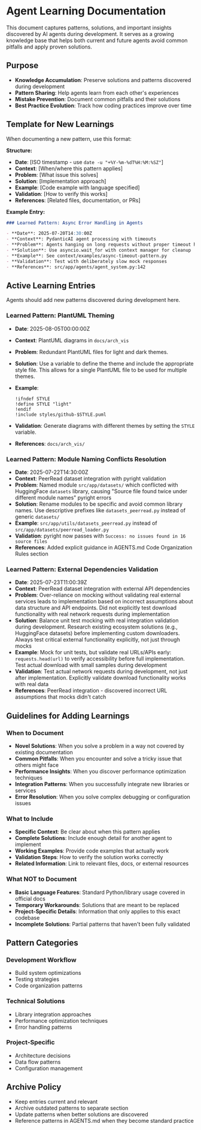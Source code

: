 # Agent Learning Documentation

This document captures patterns, solutions, and important insights discovered by AI agents during development. It serves as a growing knowledge base that helps both current and future agents avoid common pitfalls and apply proven solutions.

## Purpose

- **Knowledge Accumulation**: Preserve solutions and patterns discovered during development
- **Pattern Sharing**: Help agents learn from each other's experiences
- **Mistake Prevention**: Document common pitfalls and their solutions
- **Best Practice Evolution**: Track how coding practices improve over time

## Template for New Learnings

When documenting a new pattern, use this format:

**Structure:**

- **Date**: [ISO timestamp - use `date -u "+%Y-%m-%dT%H:%M:%SZ"`]
- **Context**: [When/where this pattern applies]
- **Problem**: [What issue this solves]
- **Solution**: [Implementation approach]
- **Example**: [Code example with language specified]
- **Validation**: [How to verify this works]
- **References**: [Related files, documentation, or PRs]

**Example Entry:**

```markdown
### Learned Pattern: Async Error Handling in Agents

- **Date**: 2025-07-20T14:30:00Z
- **Context**: PydanticAI agent processing with timeouts
- **Problem**: Agents hanging on long requests without proper timeout handling
- **Solution**: Use asyncio.wait_for with context manager for cleanup
- **Example**: See context/examples/async-timeout-pattern.py
- **Validation**: Test with deliberately slow mock responses
- **References**: src/app/agents/agent_system.py:142
```

## Active Learning Entries

Agents should add new patterns discovered during development here.

### Learned Pattern: PlantUML Theming

- **Date**: 2025-08-05T00:00:00Z
- **Context**: PlantUML diagrams in `docs/arch_vis`
- **Problem**: Redundant PlantUML files for light and dark themes.
- **Solution**: Use a variable to define the theme and include the appropriate style file. This allows for a single PlantUML file to be used for multiple themes.
- **Example**:

  ```plantuml
  !ifndef STYLE
  !define STYLE "light"
  !endif
  !include styles/github-$STYLE.puml
  ```

- **Validation**: Generate diagrams with different themes by setting the `STYLE` variable.
- **References**: `docs/arch_vis/`

### Learned Pattern: Module Naming Conflicts Resolution

- **Date**: 2025-07-22T14:30:00Z
- **Context**: PeerRead dataset integration with pyright validation
- **Problem**: Named module `src/app/datasets/` which conflicted with HuggingFace `datasets` library, causing "Source file found twice under different module names" pyright errors
- **Solution**: Rename modules to be specific and avoid common library names. Use descriptive prefixes like `datasets_peerread.py` instead of generic `datasets/`
- **Example**: `src/app/utils/datasets_peerread.py` instead of `src/app/datasets/peerread_loader.py`
- **Validation**: pyright now passes with `Success: no issues found in 16 source files`
- **References**: Added explicit guidance in AGENTS.md Code Organization Rules section

### Learned Pattern: External Dependencies Validation

- **Date**: 2025-07-23T11:00:39Z
- **Context**: PeerRead dataset integration with external API dependencies
- **Problem**: Over-reliance on mocking without validating real external services leads to implementation based on incorrect assumptions about data structure and API endpoints. Did not explicitly test download functionality with real network requests during implementation
- **Solution**: Balance unit test mocking with real integration validation during development. Research existing ecosystem solutions (e.g., HuggingFace datasets) before implementing custom downloaders. Always test critical external functionality explicitly, not just through mocks
- **Example**: Mock for unit tests, but validate real URLs/APIs early: `requests.head(url)` to verify accessibility before full implementation. Test actual download with small samples during development
- **Validation**: Test actual network requests during development, not just after implementation. Explicitly validate download functionality works with real data
- **References**: PeerRead integration - discovered incorrect URL assumptions that mocks didn't catch

## Guidelines for Adding Learnings

### When to Document

- **Novel Solutions**: When you solve a problem in a way not covered by existing documentation
- **Common Pitfalls**: When you encounter and solve a tricky issue that others might face
- **Performance Insights**: When you discover performance optimization techniques
- **Integration Patterns**: When you successfully integrate new libraries or services
- **Error Resolution**: When you solve complex debugging or configuration issues

### What to Include

- **Specific Context**: Be clear about when this pattern applies
- **Complete Solutions**: Include enough detail for another agent to implement
- **Working Examples**: Provide code examples that actually work
- **Validation Steps**: How to verify the solution works correctly
- **Related Information**: Link to relevant files, docs, or external resources

### What NOT to Document

- **Basic Language Features**: Standard Python/library usage covered in official docs
- **Temporary Workarounds**: Solutions that are meant to be replaced
- **Project-Specific Details**: Information that only applies to this exact codebase
- **Incomplete Solutions**: Partial patterns that haven't been fully validated

## Pattern Categories

### Development Workflow

- Build system optimizations
- Testing strategies
- Code organization patterns

### Technical Solutions

- Library integration approaches
- Performance optimization techniques
- Error handling patterns

### Project-Specific

- Architecture decisions
- Data flow patterns
- Configuration management

## Archive Policy

- Keep entries current and relevant
- Archive outdated patterns to separate section
- Update patterns when better solutions are discovered
- Reference patterns in AGENTS.md when they become standard practice
